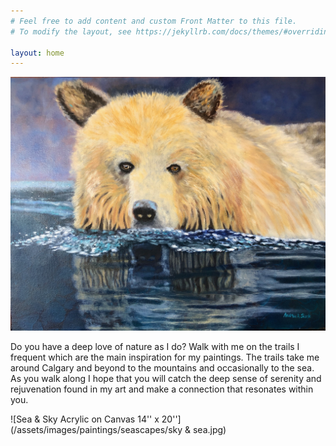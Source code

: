 ```yaml
---
# Feel free to add content and custom Front Matter to this file.
# To modify the layout, see https://jekyllrb.com/docs/themes/#overriding-theme-defaults

layout: home
---
```


![Come Walk With Me](/assets/images/paintings/wildlife/casper.jpg)

Do you have a deep love of nature as I do? Walk with me on the trails I frequent which are the main inspiration for my paintings. The trails take me around Calgary and beyond to the mountains and occasionally to the sea. As you walk along I hope that you will catch the deep sense of serenity and rejuvenation found in my art and make a connection that resonates within you.

![Sea & Sky Acrylic on Canvas 14'' x 20''](/assets/images/paintings/seascapes/sky & sea.jpg)